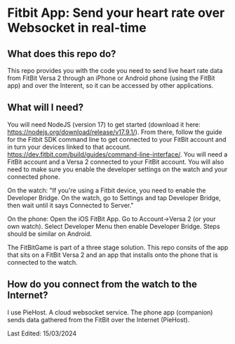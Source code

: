# Fitbit App: Send your heart rate over Websocket in real-time

## What does this repo do?

This repo provides you with the code you need to send live heart rate data from FitBit Versa 2 through an iPhone or Android phone (using the FitBit app) and over the Interent, so it can be accessed by other applications. 

## What will I need?
You will need NodeJS (version 17) to get started (download it here: https://nodejs.org/download/release/v17.9.1/). From there, follow the guide for the Fitbit SDK command line to get connected to your FitBit account and in turn your devices  linked to that account. https://dev.fitbit.com/build/guides/command-line-interface/. You will need a FitBit account and a Versa 2 connected to your FitBit account. You will also need to make sure you enable the developer settings on the watch and your connected phone. 

On the watch: "If you're using a Fitbit device, you need to enable the Developer Bridge. On the watch, go to Settings and tap Developer Bridge, then wait until it says Connected to Server."

On the phone: Open the iOS FitBit App. Go to Account->Versa 2 (or your own watch). Select Developer Menu then enable Developer Bridge. Steps should be similar on Android.

The FitBitGame is part of a three stage solution. This repo consits of the app that sits on a FitBit Versa 2 and an app that installs onto the phone that is connected to the watch.

## How do you connect from the watch to the Internet?
I use PieHost. A cloud websocket service. The phone app (companion) sends data gathered from the FitBit over the Internet (PieHost).

Last Edited: 15/03/2024